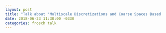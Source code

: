 ```yaml
---
layout: post
title: "Talk about 'Multiscale Discretizations and Coarse Spaces Based on ACMS' at the DD25 conference, St. John's, Canada"
date: 2018-06-23 11:30:00 -0330
categories: frosch talk
---
```

